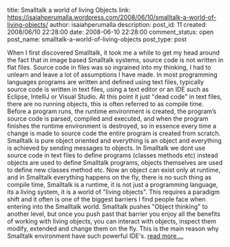 title: Smalltalk a world of living Objects
link: https://isaiahperumalla.wordpress.com/2008/06/10/smalltalk-a-world-of-living-objects/
author: isaiahperumalla
description: 
post_id: 11
created: 2008/06/10 22:28:00
date: 2008-06-10 22:28:00
comment_status: open
post_name: smalltalk-a-world-of-living-objects
post_type: post


When I first discovered Smalltalk, it took me a while to get my head around the fact that in image based Smalltalk systems, source code is not written in flat files. Source code in files was so ingrained into my thinking, I had to unlearn and leave a lot of assumptions I have made. In most programming languages programs are written and defined using text files, typically source code is written in text files, using a text editor or an IDE such as Eclipse, IntelliJ or Visual Studio. At this point it just "dead code" in text files, there are no running objects, this is often referred to as compile time. Before a program runs, the runtime environment is created, the program’s source code is parsed, compiled and executed, and when the program finishes the runtime environment is destroyed, so in essence every time a change is made to source code the entire program is created from scratch. Smalltalk is pure object oriented and everything is an object and everything is achieved by sending messages to objects. In Smalltalk we dont use source code in text files to define programs (classes methods etc) instead objects are used to define Smalltalk programs, objects themselves are used to define new classes method etc. Now an object can exist only at runtime, and in Smalltalk everything happens on the fly, there is no such thing as compile time, Smalltalk is a runtime, it is not just a programming language, its a living system, it is a world of "living objects". This requires a paradigm shift and it often is one of the biggest barriers I find people face when entering into the Smalltalk world. Smalltalk pushes "Object thinking" to another level, but once you push past that barrier you enjoy all the benefits of working with living objects, you can interact with objects, inspect them modify, extended and change them on the fly. This is the main reason why Smalltalk environment have such powerful IDE's. [read more ...](https://isaiahperumalla.wordpress.com/2008/06/10/smalltalk-a-world-of-living-objects/)


